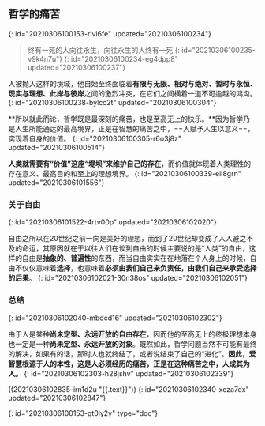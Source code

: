 ## 哲学的痛苦
{: id="20210306100153-rlvi6fe" updated="20210306100234"}

> 终有⼀死的⼈向往永⽣，向往永⽣的⼈终有⼀死
> {: id="20210306100235-v9k4n7u"}
{: id="20210306100234-eg4dpp8" updated="20210306100237"}

⼈被抛⼊这样的境域，他⾃始⾄终⾯临着**有限与⽆限、相对与绝对、暂时与永恒、现实与理想、此岸与彼岸**之间的激烈冲突，在它们之间横着⼀道不可逾越的鸿沟。
{: id="20210306100238-bylcc2t" updated="20210306100304"}

**所以就此⽽论，哲学既是最深刻的痛苦，也是⾄⾼⽆上的快乐。**因为哲学乃是⼈⽣所能通达的最⾼境界，正是在智慧的痛苦之中，==⼈赋予⼈⽣以意义==，实现着⾃⾝的价值。
{: id="20210306100305-r6o3j8z" updated="20210306100514"}

**⼈类就需要有“价值”这座“堤坝”来维护⾃⼰的存在**，⽽价值就体现着⼈类理性的存在意义、最⾼⽬的和⾄上的理想境界。
{: id="20210306100339-eii8grn" updated="20210306101556"}

### 关于自由
{: id="20210306101522-4rtv00p" updated="20210306102020"}

⾃由之所以在20世纪之前⼀向是美好的理想，⽽到了20世纪却变成了⼈⼈避之不及的命运，其原因就在于以往⼈们在谈到⾃由的时候主要说的是“⼈类”的⾃由，这样的⾃由是**抽象的、普遍性**的东西，⽽当⾃由实实在在地落在个⼈⾝上的时候，⾃由不仅仅意味着**选择**，也意味着**必须由我们⾃⼰来负责任，由我们⾃⼰来承受选择的后果**。
{: id="20210306102021-30n38os" updated="20210306102051"}

### 总结
{: id="20210306102040-mbdcd16" updated="20210306102302"}

由于⼈是某种**尚未定型、永远开放的⾃由存在**，因⽽他的⾄⾼⽆上的终极理想本⾝也⼀定是⼀种**尚未定型、永远开放的对象**。既然如此，哲学问题当然不可能有最终的解决，如果有的话，那时⼈也就终结了，或者说结束了⾃⼰的“进化”。**因此，爱智慧根源于⼈的本性，这是⼈必须经历的痛苦，正是在这种痛苦之中，⼈成其为⼈。**
{: id="20210306102303-h28jshv" updated="20210306102339"}

((20210306102835-irn1d2u "{{.text}}"))
{: id="20210306102340-xeza7dx" updated="20210306102847"}


{: id="20210306100153-gt0ly2y" type="doc"}
